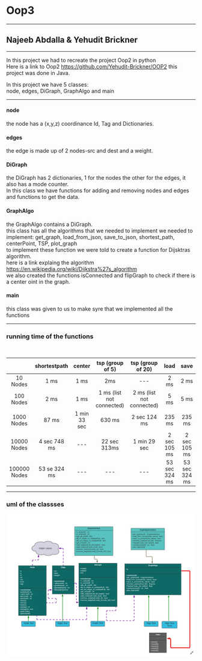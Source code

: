 # Oop3
_____________________________
## Najeeb Abdalla & Yehudit Brickner
__________________________


In this project we had to recreate the project Oop2 in python
<br>Here is a link to Oop2 https://github.com/Yehudit-Brickner/OOP2 this project was done in Java.

In this project we have 5 classes:
<br>node, edges, DiGraph, GraphAlgo and main
______________________________________________________
#### node
the node has a (x,y,z) coordinance Id, Tag and Dictionaries.

#### edges
the edge is made up of 2 nodes-src and dest and a weight.

#### DiGraph 
the DiGraph has 2 dictionaries, 1 for the nodes the other for the edges, it also has a mode counter.
<br>In this class we have functions for adding and removing nodes and edges and functions to get the data.

#### GraphAlgo
the GraphAlgo contains a DiGraph.
<br> this class has all the algorithms that we needed to implement
we needed to implement: get_graph, load_from_json, save_to_json, shortest_path, centerPoint, TSP, plot_graph
<br> to implement these function we were told to create a function for Dijsktras algorithm.
<br> here is a link explaing the algorithm https://en.wikipedia.org/wiki/Dijkstra%27s_algorithm
<br> we also created the functions isConnected and flipGraph to check if there is a center oint in the graph.

#### main
this class was given to us to make syre that we implemented all the functions
    
---------------------------
### running time of the functions
<br>

|   	      |shortestpath|center      |tsp (group of 5) |tsp (group of 20)|load    |      save|  
|:-----------:|:----------:|:----------:|:-------------:  |:---------------:|:------:|:--------:|
| 10 Nodes    | 1 ms       |1 ms        |     2ms         | ---            |  2 ms  |  2 ms    |             
| 100 Nodes   |  2 ms      |   1 ms     |1 ms (list not connected)|2 ms (list not connected)|  5 ms  |   5 ms    |
| 1000 Nodes  |87 ms       |1 min 33 sec|   630 ms        |2 sec 124 ms     |  235 ms|  235 ms  |
| 10000 Nodes |4 sec 748 ms|  ---    |22 sec 313ms     |1 min 29 sec     |2 sec 105 ms|2 sec 105 ms|
| 100000 Nodes|53 se 324 ms|   ---     |   ---    |   ---       |53 sec 324 ms|53 sec 324 ms|


---------------------------------
### uml of the classses
![uml](https://github.com/najeebWorld/Oop3/blob/main/uml.png)
